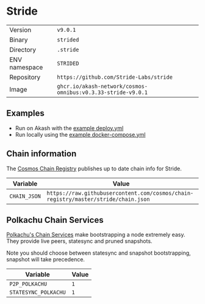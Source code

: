 # Stride

| | |
|---|---|
|Version|`v9.0.1`|
|Binary|`strided`|
|Directory|`.stride`|
|ENV namespace|`STRIDED`|
|Repository|`https://github.com/Stride-Labs/stride`|
|Image|`ghcr.io/akash-network/cosmos-omnibus:v0.3.33-stride-v9.0.1`|

## Examples

- Run on Akash with the [example deploy.yml](./deploy.yml)
- Run locally using the [example docker-compose.yml](./docker-compose.yml)

## Chain information

The [Cosmos Chain Registry](https://github.com/cosmos/chain-registry) publishes up to date chain info for Stride.

|Variable|Value|
|---|---|
|`CHAIN_JSON`|`https://raw.githubusercontent.com/cosmos/chain-registry/master/stride/chain.json`|

## Polkachu Chain Services

[Polkachu's Chain Services](https://www.polkachu.com/) make bootstrapping a node extremely easy. They provide live peers, statesync and pruned snapshots.

Note you should choose between statesync and snapshot bootstrapping, snapshot will take precedence.

|Variable|Value|
|---|---|
|`P2P_POLKACHU`|`1`|
|`STATESYNC_POLKACHU`|`1`|
